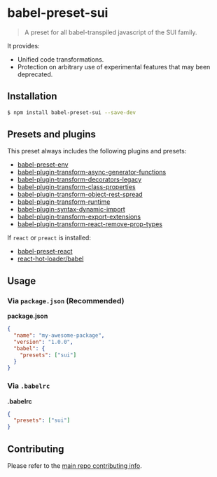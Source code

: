 # babel-preset-sui

> A preset for all babel-transpiled javascript of the SUI family.

It provides:
* Unified code transformations.
* Protection on arbitrary use of experimental features that may been deprecated.

## Installation

```sh
$ npm install babel-preset-sui --save-dev
```

## Presets and plugins

This preset always includes the following plugins and presets:
- [babel-preset-env](https://www.npmjs.com/package/babel-preset-env)
- [babel-plugin-transform-async-generator-functions](https://www.npmjs.com/package/babel-plugin-transform-async-generator-functions)
- [babel-plugin-transform-decorators-legacy](https://www.npmjs.com/package/babel-plugin-transform-decorators)
- [babel-plugin-transform-class-properties](https://www.npmjs.com/package/babel-plugin-transform-class-properties)
- [babel-plugin-transform-object-rest-spread](https://www.npmjs.com/package/babel-plugin-transform-object-rest-spread)
- [babel-plugin-transform-runtime](https://www.npmjs.com/package/babel-plugin-transform-runtime)
- [babel-plugin-syntax-dynamic-import](https://www.npmjs.com/package/babel-plugin-syntax-dynamic-import)
- [babel-plugin-transform-export-extensions](https://www.npmjs.com/package/babel-plugin-transform-export-extensions)
- [babel-plugin-transform-react-remove-prop-types](https://www.npmjs.com/package/babel-plugin-transform-react-remove-prop-types)

If `react` or `preact` is installed:
  - [babel-preset-react](https://www.npmjs.com/package/babel-preset-react)
  - [react-hot-loader/babel](https://www.npmjs.com/package/react-hot-loader)

## Usage

### Via `package.json` (Recommended)

**package.json**

```json
{
  "name": "my-awesome-package",
  "version": "1.0.0",
  "babel": {
    "presets": ["sui"]
  }
}
```

### Via `.babelrc`

**.babelrc**

```json
{
  "presets": ["sui"]
}
```

## Contributing

Please refer to the [main repo contributing info](https://github.com/SUI-Components/sui/blob/master/CONTRIBUTING.md).
